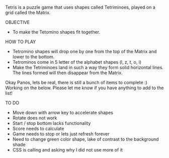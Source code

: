 Tetris is a puzzle game that uses shapes called Tetriminoes, played on a grid called the Matrix. 


 OBJECTIVE 
 - To make the Tetomino shapes fit together. 
 
 HOW TO PLAY
- Tetromino shapes will drop one by one from the top of the Matrix and lower to the bottom. 
- Tetrominos come in 5 letter of the alphabet shapes (l, z, t, o, i)
- Make the Tetriminoes land in such a way they form solid horizontal lines. The lines formed will then disappear from the Matrix.


Okay Panos, lets be real, there is still a bunch of items to complete :) Working on the below. Please let me know if you have anything to add to the list! 

TO DO 
- Move down with arrow key to accelerate shapes
- Rotate does not work
- Start / stop bottom lacks functionality 
- Score needs to calculate
- Game needs to stop or lets just refresh forever
- Need to change green color shape, lake of contrast to the background shade
- CSS is calling and asking why I did not use more of it 
